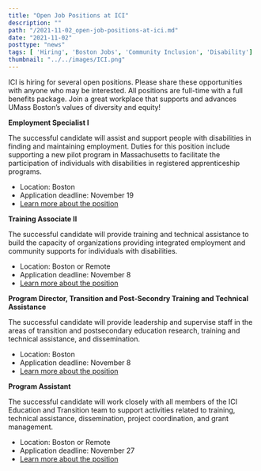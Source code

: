 ```yaml
---
title: "Open Job Positions at ICI"
description: ""
path: "/2021-11-02_open-job-positions-at-ici.md"
date: "2021-11-02"
posttype: "news"
tags: [ 'Hiring', 'Boston Jobs', 'Community Inclusion', 'Disability']
thumbnail: "../../images/ICI.png"
---
```


ICI is hiring for several open positions. Please share these opportunities with anyone who may be interested. All positions are full-time with a full benefits package. Join a great workplace that supports and advances UMass Boston’s values of diversity and equity!

**Employment Specialist I**

The successful candidate will assist and support people with disabilities in finding and maintaining employment. Duties for this position include supporting a new pilot program in Massachusetts to facilitate the participation of individuals with disabilities in registered apprenticeship programs.

*   Location: Boston
*   Application deadline: November 19
*   [Learn more about the position](https://employmentopportunities.umb.edu/boston/en-us/job/510550/employment-specialist-i)

**Training Associate II**

The successful candidate will provide training and technical assistance to build the capacity of organizations providing integrated employment and community supports for individuals with disabilities.

*   Location: Boston or Remote
*   Application deadline: November 8
*   [Learn more about the position](https://employmentopportunities.umb.edu/boston/en-us/job/510804/training-associate-ii)

**Program Director, Transition and Post-Secondry Training and Technical Assistance**

The successful candidate will provide leadership and supervise staff in the areas of transition and postsecondary education research, training and technical assistance, and dissemination.

*   Location: Boston
*   Application deadline: November 8
*   [Learn more about the position](https://employmentopportunities.umb.edu/boston/en-us/job/510805/program-director-postsecondary-training-and-technical-assistance)

**Program Assistant**

The successful candidate will work closely with all members of the ICI Education and Transition team to support activities related to training, technical assistance, dissemination, project coordination, and grant management.

*   Location: Boston or Remote
*   Application deadline: November 27
*   [Learn more about the position](https://employmentopportunities.umb.edu/boston/en-us/job/510750/program-assistant)





